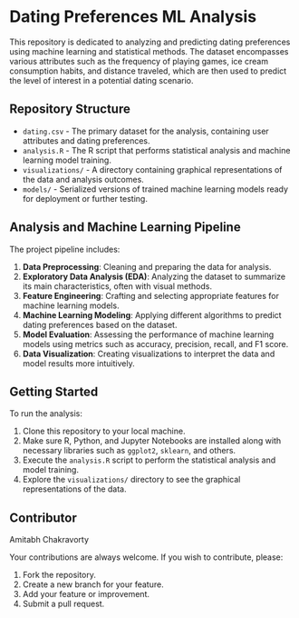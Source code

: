 # Dating Preferences ML Analysis

This repository is dedicated to analyzing and predicting dating preferences using machine learning and statistical methods. The dataset encompasses various attributes such as the frequency of playing games, ice cream consumption habits, and distance traveled, which are then used to predict the level of interest in a potential dating scenario.

## Repository Structure

- `dating.csv` - The primary dataset for the analysis, containing user attributes and dating preferences.
- `analysis.R` - The R script that performs statistical analysis and machine learning model training.
- `visualizations/` - A directory containing graphical representations of the data and analysis outcomes.
- `models/` - Serialized versions of trained machine learning models ready for deployment or further testing.

## Analysis and Machine Learning Pipeline

The project pipeline includes:

1. **Data Preprocessing**: Cleaning and preparing the data for analysis.
2. **Exploratory Data Analysis (EDA)**: Analyzing the dataset to summarize its main characteristics, often with visual methods.
3. **Feature Engineering**: Crafting and selecting appropriate features for machine learning models.
4. **Machine Learning Modeling**: Applying different algorithms to predict dating preferences based on the dataset.
5. **Model Evaluation**: Assessing the performance of machine learning models using metrics such as accuracy, precision, recall, and F1 score.
6. **Data Visualization**: Creating visualizations to interpret the data and model results more intuitively.

## Getting Started

To run the analysis:

1. Clone this repository to your local machine.
2. Make sure R, Python, and Jupyter Notebooks are installed along with necessary libraries such as `ggplot2`, `sklearn`, and others.
3. Execute the `analysis.R` script to perform the statistical analysis and model training.
4. Explore the `visualizations/` directory to see the graphical representations of the data.

## Contributor
Amitabh Chakravorty









Your contributions are always welcome. If you wish to contribute, please:

1. Fork the repository.
2. Create a new branch for your feature.
3. Add your feature or improvement.
4. Submit a pull request.
